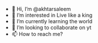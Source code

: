 - 👋 Hi, I’m @akhtarsaleem
- 👀 I’m interested in Live like a king
- 🌱 I’m currently learning the world
- 💞️ I’m looking to collaborate on yt
- 📫 How to reach me?

<!---
akhtarsaleem1/akhtarsaleem1 is a ✨ special ✨ repository because its `README.md` (this file) appears on your GitHub profile.
You can click the Preview link to take a look at your changes.
--->

